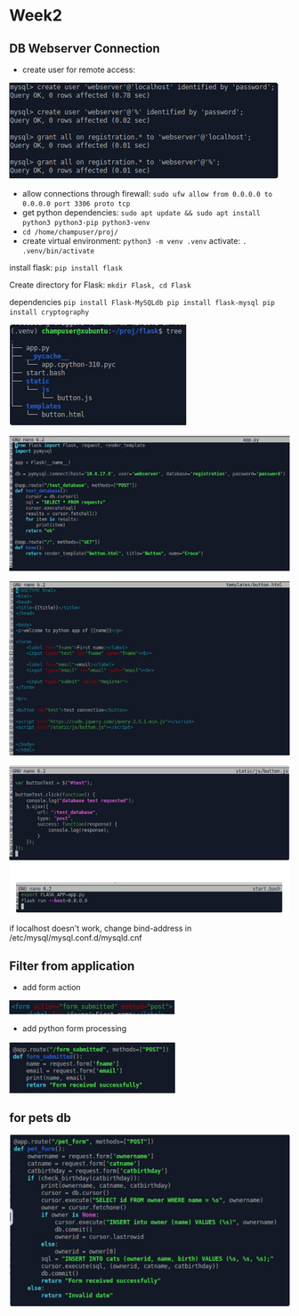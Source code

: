 # Week2

## DB Webserver Connection

* create user for remote access:

![](<../.gitbook/assets/image (43).png>)

* allow connections through firewall: `sudo ufw allow from 0.0.0.0 to 0.0.0.0 port 3306 proto tcp`
* get python dependencies: `sudo apt update && sudo apt install python3 python3-pip python3-venv`
* `cd /home/champuser/proj/`
* create virtual environment: `python3 -m venv .venv` activate: `. .venv/bin/activate`

install flask: `pip install flask`

Create directory for Flask: `mkdir Flask, cd Flask`

dependencies `pip install Flask-MySQLdb pip install flask-mysql pip install cryptography`

![](<../.gitbook/assets/image (44).png>)

![](<../.gitbook/assets/image (46).png>)

![](<../.gitbook/assets/image (47).png>)

![](<../.gitbook/assets/image (48).png>)

if localhost doesn't work, change bind-address in /etc/mysql/mysql.conf.d/mysqld.cnf

## Filter from application

* add form action&#x20;

![](../.gitbook/assets/image.png)

* add python form processing

&#x20;![](<../.gitbook/assets/image (50).png>)

## for pets db

![](<../.gitbook/assets/image (49).png>)
